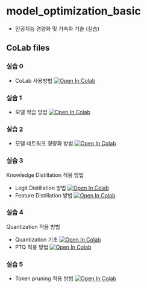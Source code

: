 # model_optimization_basic

- 인공지능 경량화 및 가속화 기술 (실습)

## CoLab files

### 실습 0

- CoLab 사용방법 [![Open In Colab](https://colab.research.google.com/assets/colab-badge.svg)](https://colab.research.google.com/drive/11_EwBB5ROvrWnas3pSeEwylDaLf0ON9k)

### 실습 1

- 모델 학습 방법 [![Open In Colab](https://colab.research.google.com/assets/colab-badge.svg)](https://colab.research.google.com/drive/1sUvLAt12euJHcg3Vbg98I6ujrDu8tOas)

### 실습 2

- 모델 네트워크 경량화 방법 [![Open In Colab](https://colab.research.google.com/assets/colab-badge.svg)](https://colab.research.google.com/drive/1sUvLAt12euJHcg3Vbg98I6ujrDu8tOas)

### 실습 3

Knowledge Distillation 적용 방법

- Logit Distillation 방법 [![Open In Colab](https://colab.research.google.com/assets/colab-badge.svg)](https://colab.research.google.com/drive/1xVH81jLSJg-do3ipUdtvq3gXXC4o522j)
- Feature Distillation 방법 [![Open In Colab](https://colab.research.google.com/assets/colab-badge.svg)](https://colab.research.google.com/drive/1rPo27fwJZaRmxLGXyNqfo1R9mJ8lEYzE)
  
### 실습 4

Quantization 적용 방법 

- Quantization 기초 [![Open In Colab](https://colab.research.google.com/assets/colab-badge.svg)](https://colab.research.google.com/drive/1XM6OxLoFSnYoKNVSyD3px9uthOBGNAZY?usp=sharing)
- PTQ 적용 방법 [![Open In Colab](https://colab.research.google.com/assets/colab-badge.svg)](https://colab.research.google.com/drive/1CJyPHhIS6xAvTB82nGmIZEJYAK96BM46?usp=sharing)

### 실습 5

- Token pruning 적용 방법 [![Open In Colab](https://colab.research.google.com/assets/colab-badge.svg)](https://colab.research.google.com/drive/14-Z3eynWErHR_dgCXu2dUlDvsYWm0rR6?usp=sharing)
